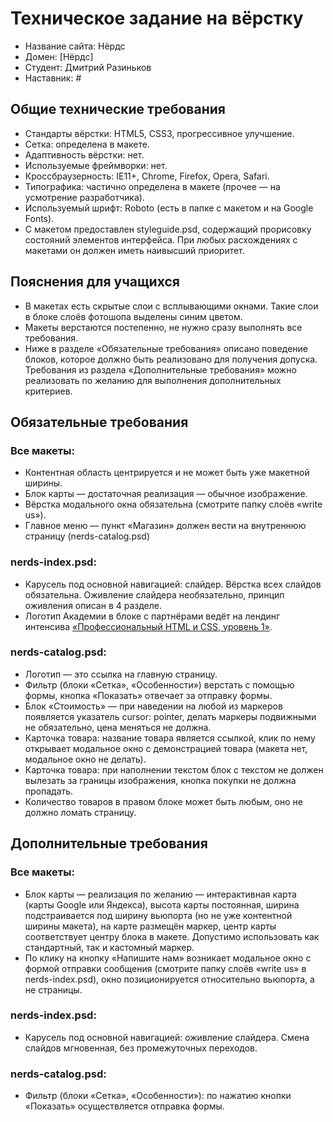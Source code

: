 ﻿# Техническое задание на вёрстку

* Название сайта: Нёрдс
* Домен: [Нёрдс]
* Студент: Дмитрий Разиньков
* Наставник: #

## Общие технические требования

* Стандарты вёрстки: HTML5, CSS3, прогрессивное улучшение.
* Сетка: определена в макете.
* Адаптивность вёрстки: нет.
* Используемые фреймворки: нет.
* Кроссбраузерность: IE11+, Chrome, Firefox, Opera, Safari.
* Типографика: частично определена в макете (прочее — на усмотрение
разработчика).
* Используемый шрифт: Roboto (есть в папке с макетом и на Google Fonts).
* С макетом предоставлен styleguide.psd, содержащий прорисовку состояний элементов интерфейса. При любых расхождениях с макетами он должен иметь наивысший приоритет.

## Пояснения для учащихся

* В макетах есть скрытые слои с всплывающими окнами. Такие слои в блоке слоёв фотошопа выделены синим цветом.
* Макеты верстаются постепенно, не нужно сразу выполнять все требования.
* Ниже в разделе «Обязательные требования» описано поведение блоков, которое должно быть реализовано для получения допуска. Требования из раздела «Дополнительные требования» можно реализовать по желанию для выполнения дополнительных критериев.

## Обязательные требования

### Все макеты:

* Контентная область центрируется и не может быть уже макетной ширины.
* Блок карты — достаточная реализация — обычное изображение.
* Вёрстка модального окна обязательна (смотрите папку слоёв «write us»).
* Главное меню — пункт «Магазин» должен вести на внутреннюю страницу (nerds-catalog.psd)

### nerds-index.psd:

* Карусель под основной навигацией: слайдер. Вёрстка всех слайдов обязательна. Оживление слайдера необязательно, принцип оживления описан в 4 разделе.
* Логотип Академии в блоке с партнёрами ведёт на лендинг интенсива [«Профессиональный HTML и CSS, уровень 1»](https://htmlacademy.ru/intensive/htmlcss).

### nerds-catalog.psd:

* Логотип — это ссылка на главную страницу.
* Фильтр (блоки «Сетка», «Особенности») верстать с помощью формы, кнопка «Показать» отвечает за отправку формы.
* Блок «Стоимость» — при наведении на любой из маркеров появляется указатель cursor: pointer, делать маркеры подвижными не обязательно, цена меняться не должна.
* Карточка товара: название товара является ссылкой, клик по нему открывает модальное окно с демонстрацией товара (макета нет, модальное окно не делать).
* Карточка товара: при наполнении текстом блок с текстом не должен вылезать за границы изображения, кнопка покупки не должна пропадать.
* Количество товаров в правом блоке может быть любым, оно не должно ломать страницу.

## Дополнительные требования

### Все макеты:

* Блок карты — реализация по желанию — интерактивная карта (карты Google или Яндекса), высота карты постоянная, ширина подстраивается под ширину вьюпорта (но не уже контентной ширины макета), на карте размещён маркер, центр
карты соответствует центру блока в макете. Допустимо использовать как стандартный, так и кастомный маркер.
* По клику на кнопку «Напишите нам» возникает модальное окно с формой отправки сообщения (смотрите папку слоёв «write us» в nerds-index.psd), окно позиционируется относительно вьюпорта, а не страницы.

### nerds-index.psd:

* Карусель под основной навигацией: оживление слайдера. Cмена слайдов мгновенная, без промежуточных переходов.

### nerds-catalog.psd:

* Фильтр (блоки «Сетка», «Особенности»): по нажатию кнопки «Показать» осуществляется отправка формы.